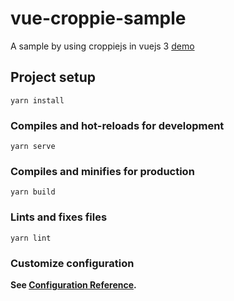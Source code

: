 # vue-croppie-sample

A sample by using croppiejs in vuejs 3
[demo](https://kos0616.github.io/vue-croppie-sample/)

## Project setup

```
yarn install
```

### Compiles and hot-reloads for development

```
yarn serve
```

### Compiles and minifies for production

```
yarn build
```

### Lints and fixes files

```
yarn lint
```

### Customize configuration

**See [Configuration Reference](https://cli.vuejs.org/config/).**

